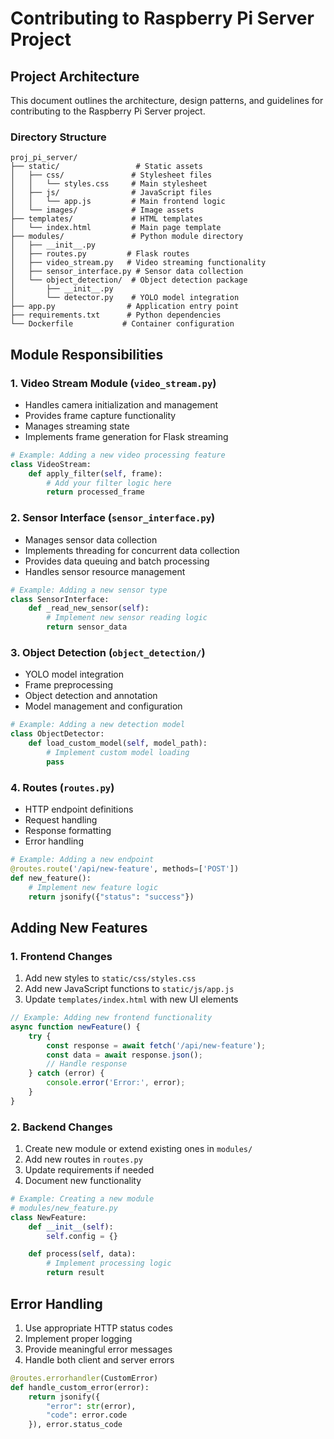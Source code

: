 # Contributing to Raspberry Pi Server Project

## Project Architecture

This document outlines the architecture, design patterns, and guidelines for contributing to the Raspberry Pi Server project.

### Directory Structure

```
proj_pi_server/
├── static/                 # Static assets
│   ├── css/               # Stylesheet files
│   │   └── styles.css     # Main stylesheet
│   ├── js/                # JavaScript files
│   │   └── app.js         # Main frontend logic
│   └── images/            # Image assets
├── templates/             # HTML templates
│   └── index.html         # Main page template
├── modules/               # Python module directory
│   ├── __init__.py
│   ├── routes.py         # Flask routes
│   ├── video_stream.py   # Video streaming functionality
│   ├── sensor_interface.py # Sensor data collection
│   └── object_detection/  # Object detection package
│       ├── __init__.py
│       └── detector.py    # YOLO model integration
├── app.py                # Application entry point
├── requirements.txt      # Python dependencies
└── Dockerfile           # Container configuration
```

## Module Responsibilities

### 1. Video Stream Module (`video_stream.py`)
- Handles camera initialization and management
- Provides frame capture functionality
- Manages streaming state
- Implements frame generation for Flask streaming

```python
# Example: Adding a new video processing feature
class VideoStream:
    def apply_filter(self, frame):
        # Add your filter logic here
        return processed_frame
```

### 2. Sensor Interface (`sensor_interface.py`)
- Manages sensor data collection
- Implements threading for concurrent data collection
- Provides data queuing and batch processing
- Handles sensor resource management

```python
# Example: Adding a new sensor type
class SensorInterface:
    def _read_new_sensor(self):
        # Implement new sensor reading logic
        return sensor_data
```

### 3. Object Detection (`object_detection/`)
- YOLO model integration
- Frame preprocessing
- Object detection and annotation
- Model management and configuration

```python
# Example: Adding a new detection model
class ObjectDetector:
    def load_custom_model(self, model_path):
        # Implement custom model loading
        pass
```

### 4. Routes (`routes.py`)
- HTTP endpoint definitions
- Request handling
- Response formatting
- Error handling

```python
# Example: Adding a new endpoint
@routes.route('/api/new-feature', methods=['POST'])
def new_feature():
    # Implement new feature logic
    return jsonify({"status": "success"})
```

## Adding New Features

### 1. Frontend Changes
1. Add new styles to `static/css/styles.css`
2. Add new JavaScript functions to `static/js/app.js`
3. Update `templates/index.html` with new UI elements

```javascript
// Example: Adding new frontend functionality
async function newFeature() {
    try {
        const response = await fetch('/api/new-feature');
        const data = await response.json();
        // Handle response
    } catch (error) {
        console.error('Error:', error);
    }
}
```

### 2. Backend Changes
1. Create new module or extend existing ones in `modules/`
2. Add new routes in `routes.py`
3. Update requirements if needed
4. Document new functionality

```python
# Example: Creating a new module
# modules/new_feature.py
class NewFeature:
    def __init__(self):
        self.config = {}

    def process(self, data):
        # Implement processing logic
        return result
```

## Error Handling

1. Use appropriate HTTP status codes
2. Implement proper logging
3. Provide meaningful error messages
4. Handle both client and server errors

```python
@routes.errorhandler(CustomError)
def handle_custom_error(error):
    return jsonify({
        "error": str(error),
        "code": error.code
    }), error.status_code
```
